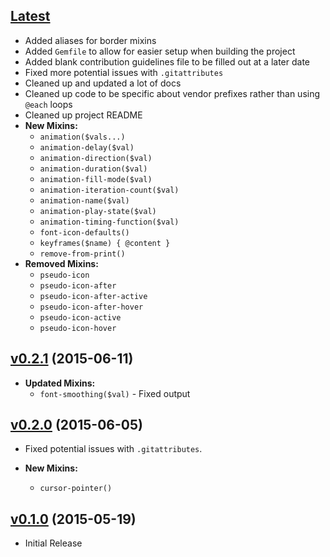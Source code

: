 ## [Latest](https://github.com/bsara/scss-commons)

* Added aliases for border mixins
* Added `Gemfile` to allow for easier setup when building the project
* Added blank contribution guidelines file to be filled out at a later date
* Fixed more potential issues with `.gitattributes`
* Cleaned up and updated a lot of docs
* Cleaned up code to be specific about vendor prefixes rather than using `@each` loops
* Cleaned up project README
* **New Mixins:**
    * `animation($vals...)`
    * `animation-delay($val)`
    * `animation-direction($val)`
    * `animation-duration($val)`
    * `animation-fill-mode($val)`
    * `animation-iteration-count($val)`
    * `animation-name($val)`
    * `animation-play-state($val)`
    * `animation-timing-function($val)`
    * `font-icon-defaults()`
    * `keyframes($name) { @content }`
    * `remove-from-print()`
* **Removed Mixins:**
    * `pseudo-icon`
    * `pseudo-icon-after`
    * `pseudo-icon-after-active`
    * `pseudo-icon-after-hover`
    * `pseudo-icon-active`
    * `pseudo-icon-hover`


## [v0.2.1](https://github.com/bsara/scss-commons/tree/v0.2.1) (2015-06-11)

* **Updated Mixins:**
    * `font-smoothing($val)` - Fixed output


## [v0.2.0](https://github.com/bsara/scss-commons/tree/v0.2.0) (2015-06-05)

* Fixed potential issues with `.gitattributes`.


* **New Mixins:**
    * `cursor-pointer()`


## [v0.1.0](https://github.com/bsara/scss-commons/tree/v0.1.0) (2015-05-19)

* Initial Release
